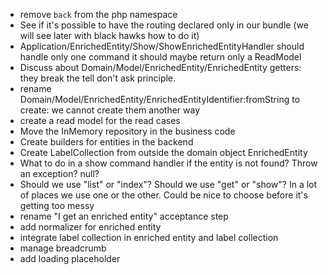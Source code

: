 - remove `back` from the php namespace
- See if it's possible to have the routing declared only in our bundle (we will see later with black hawks how to do it)
- Application/EnrichedEntity/Show/ShowEnrichedEntityHandler should handle only one command it should maybe return only a ReadModel
- Discuss about Domain/Model/EnrichedEntity/EnrichedEntity getters: they break the tell don't ask principle.
- rename Domain/Model/EnrichedEntity/EnrichedEntityIdentifier:fromString to create: we cannot create them another way
- create a read model for the read cases
- Move the InMemory repository in the business code
- Create builders for entities in the backend
- Create LabelCollection from outside the domain object EnrichedEntity
- What to do in a show command handler if the entity is not found? Throw an exception? null?
- Should we use "list" or "index"? Should we use "get" or "show"? In a lot of places we use one or the other. Could be nice to choose before it's getting too messy
- rename "I get an enriched entity" acceptance step
- add normalizer for enriched entity
- integrate label collection in enriched entity and label collection
- manage breadcrumb
- add loading placeholder

